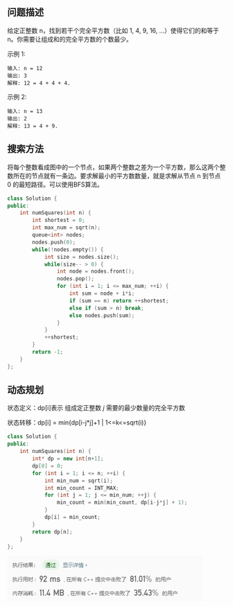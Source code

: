 ## 问题描述

给定正整数 n，找到若干个完全平方数（比如 1, 4, 9, 16, ...）使得它们的和等于 n。你需要让组成和的完全平方数的个数最少。

示例 1:

```
输入: n = 12
输出: 3
解释: 12 = 4 + 4 + 4.
```


示例 2:

```
输入: n = 13
输出: 2
解释: 13 = 4 + 9.
```



## 搜索方法

将每个整数看成图中的一个节点，如果两个整数之差为一个平方数，那么这两个整数所在的节点就有一条边。要求解最小的平方数数量，就是求解从节点 n 到节点 0 的最短路径。可以使用BFS算法。

```C++
class Solution {
public:
    int numSquares(int n) {
        int shortest = 0;
        int max_num = sqrt(n);
        queue<int> nodes;
        nodes.push(0);
        while(!nodes.empty()) {
            int size = nodes.size();
            while(size-- > 0) {
                int node = nodes.front();
                nodes.pop();
                for (int i = 1; i <= max_num; ++i) {
                    int sum = node + i*i;
                    if (sum == n) return ++shortest;
                    else if (sum > n) break;
                    else nodes.push(sum);
                }
            }
            ++shortest;
        }
        return -1;
    }
};
```



## 动态规划

状态定义：dp[i]表示 组成定正整数 *j* 需要的最少数量的完全平方数

状态转移：dp[i] = min{dp[i-j*j]+1 | 1<=k<=sqrt(i)}

```C++
class Solution {
public:
    int numSquares(int n) {
        int* dp = new int[n+1];
        dp[0] = 0;
        for (int i = 1; i <= n; ++i) {
            int min_num = sqrt(i);
            int min_count = INT_MAX;
            for (int j = 1; j <= min_num; ++j) {
                min_count = min(min_count, dp[i-j*j] + 1);
            }
            dp[i] = min_count;
        }
        return dp[n];
    }
};
```

![image-20200107171535112](../../../assets/image-20200107171535112.png)

